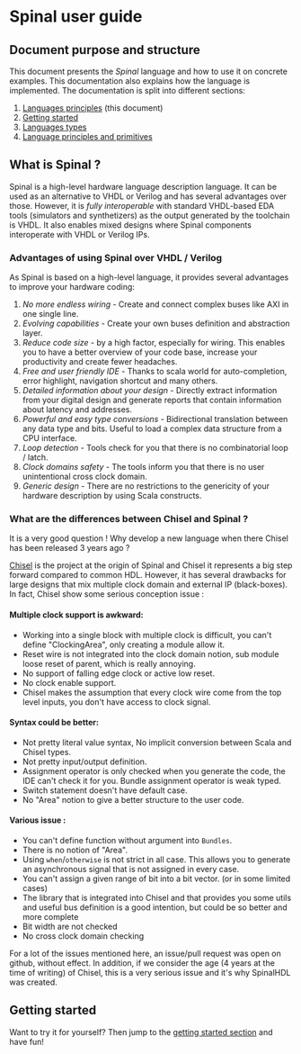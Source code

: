 Spinal user guide
=================

## Document purpose and structure
This document presents the *Spinal* language and how to use it on concrete examples. This documentation also explains how the language is implemented. The documentation is split into different sections:

1. [Languages principles](userGuide.md) (this document)
1. [Getting started](getting_started.md)
1. [Languages types](types.md)
1. [Language principles and primitives](core_components.md)

## What is Spinal ?
Spinal is a high-level hardware language description language. It can be used as an alternative to VHDL or Verilog and has several advantages over those. However, it is *fully interoperable* with standard VHDL-based EDA tools (simulators and synthetizers) as the output generated by the toolchain is VHDL. It also enables mixed designs where Spinal components interoperate with VHDL or Verilog IPs.

### Advantages of using Spinal over VHDL / Verilog
As Spinal is based on a high-level language, it provides several advantages to improve your hardware coding:

1. *No more endless wiring* - Create and connect complex buses like AXI in one single line.
1. *Evolving capabilities* - Create your own buses definition and abstraction layer.
1. *Reduce code size* - by a high factor, especially for wiring. This enables you to have a better overview of your code base, increase your productivity and create fewer headaches.
1. *Free and user friendly IDE* - Thanks to scala world for auto-completion, error highlight, navigation shortcut and many others.
1. *Detailed information about your design* - Directly extract information from your digital design and generate reports that contain information about latency and addresses.
1. *Powerful and easy type conversions* - Bidirectional translation between any data type and bits. Useful to load a complex data structure from a CPU interface.
1. *Loop detection* - Tools check for you that there is no combinatorial loop / latch.
1. *Clock domains safety* - The tools inform you that there is no user unintentional cross clock domain.
1. *Generic design* - There are no restrictions to the genericity of your hardware description by using Scala constructs.

### What are the differences between Chisel and Spinal ?
It is a very good question ! Why develop a new language when there Chisel has been released 3 years ago ?

[Chisel](https://chisel.eecs.berkeley.edu/) is the project at the origin of Spinal and Chisel it represents a big step forward compared to common HDL. However, it has several drawbacks for large designs that mix multiple clock domain and external IP (black-boxes). In fact, Chisel show some serious conception issue : 

#### Multiple clock support is awkward:
- Working into a single block with multiple clock is difficult, you can't define "ClockingArea", only creating a module allow it.
- Reset wire is not integrated into the clock domain notion, sub module loose reset of parent, which is really annoying.
- No support of falling edge clock or active low reset.
- No clock enable support.
- Chisel makes the assumption that every clock wire come from the top level inputs, you don't have access to clock signal.

#### Syntax could be better:
- Not pretty literal value syntax, No implicit conversion between Scala and Chisel types.
- Not pretty input/output definition.
- Assignment operator is only checked when you generate the code, the IDE can't check it for you. Bundle assignment operator is weak typed.
- Switch statement doesn't have default case.
- No "Area" notion to give a better structure to the user code.

#### Various issue :
- You can't define function without argument into `Bundles`.
- There is no notion of "Area".
- Using `when`/`otherwise` is not strict in all case. This allows you to generate an asynchronous signal that is not assigned in every case.
- You can't assign a given range of bit into a bit vector. (or in some limited cases)
- The library that is integrated into Chisel and that provides you some utils and useful bus definition is a good intention, but could be so better and more complete
- Bit width are not checked
- No cross clock domain checking

For a lot of the issues mentioned here, an issue/pull request was open on github, without effect. In addition, if we consider the age (4 years at the time of writing) of Chisel, this is a very serious issue and it's why SpinalHDL was created.

## Getting started 
Want to try it for yourself? Then jump to the [getting started section](getting_started.md) and have fun!
